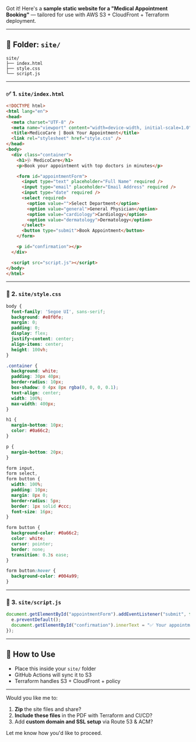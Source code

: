 Got it! Here's a **sample static website for a "Medical Appointment Booking"** — tailored for use with AWS S3 + CloudFront + Terraform deployment.

---

## 🏥 Folder: `site/`

```
site/
├── index.html
├── style.css
└── script.js
```

---

### ✅ 1. `site/index.html`

```html
<!DOCTYPE html>
<html lang="en">
<head>
  <meta charset="UTF-8" />
  <meta name="viewport" content="width=device-width, initial-scale=1.0" />
  <title>MedicoCare | Book Your Appointment</title>
  <link rel="stylesheet" href="style.css" />
</head>
<body>
  <div class="container">
    <h1>🩺 MedicoCare</h1>
    <p>Book your appointment with top doctors in minutes</p>

    <form id="appointmentForm">
      <input type="text" placeholder="Full Name" required />
      <input type="email" placeholder="Email Address" required />
      <input type="date" required />
      <select required>
        <option value="">Select Department</option>
        <option value="general">General Physician</option>
        <option value="cardiology">Cardiology</option>
        <option value="dermatology">Dermatology</option>
      </select>
      <button type="submit">Book Appointment</button>
    </form>

    <p id="confirmation"></p>
  </div>

  <script src="script.js"></script>
</body>
</html>
```

---

### 🎨 2. `site/style.css`

```css
body {
  font-family: 'Segoe UI', sans-serif;
  background: #e8f0fe;
  margin: 0;
  padding: 0;
  display: flex;
  justify-content: center;
  align-items: center;
  height: 100vh;
}

.container {
  background: white;
  padding: 30px 40px;
  border-radius: 10px;
  box-shadow: 0 4px 8px rgba(0, 0, 0, 0.1);
  text-align: center;
  width: 100%;
  max-width: 400px;
}

h1 {
  margin-bottom: 10px;
  color: #0a66c2;
}

p {
  margin-bottom: 20px;
}

form input,
form select,
form button {
  width: 100%;
  padding: 10px;
  margin: 8px 0;
  border-radius: 5px;
  border: 1px solid #ccc;
  font-size: 16px;
}

form button {
  background-color: #0a66c2;
  color: white;
  cursor: pointer;
  border: none;
  transition: 0.3s ease;
}

form button:hover {
  background-color: #004a99;
}
```

---

### 🧠 3. `site/script.js`

```javascript
document.getElementById("appointmentForm").addEventListener("submit", function (e) {
  e.preventDefault();
  document.getElementById("confirmation").innerText = "✅ Your appointment has been booked!";
});
```

---

## 🔄 How to Use

* Place this inside your `site/` folder
* GitHub Actions will sync it to S3
* Terraform handles S3 + CloudFront + policy

---

Would you like me to:

1. **Zip** the site files and share?
2. **Include these files** in the PDF with Terraform and CI/CD?
3. Add **custom domain and SSL setup** via Route 53 & ACM?

Let me know how you'd like to proceed.

